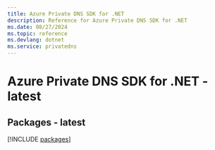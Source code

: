 ```yaml
---
title: Azure Private DNS SDK for .NET
description: Reference for Azure Private DNS SDK for .NET
ms.date: 08/27/2024
ms.topic: reference
ms.devlang: dotnet
ms.service: privatedns
---
```

# Azure Private DNS SDK for .NET - latest
## Packages - latest
[!INCLUDE [packages](private-dns-index.md)]